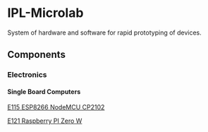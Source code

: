 # IPL-Microlab
System of hardware and software for rapid prototyping of devices.

## Components

### Electronics

#### Single Board Computers


[E115    ESP8266 NodeMCU CP2102](Components/Elec/E115.html)

[E121    Raspberry PI Zero W](Components/Elec/E121.html)

